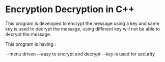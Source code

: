 # Encryption Decryption in C++
<p>This program is developed to encrypt the message using a key and same key is used to decrypt the message, using different key will not be able to decrypt the message.</p>
<p>This program is having :</p>
--menu driven
--easy to encrypt and decrypt
--key is used for security
